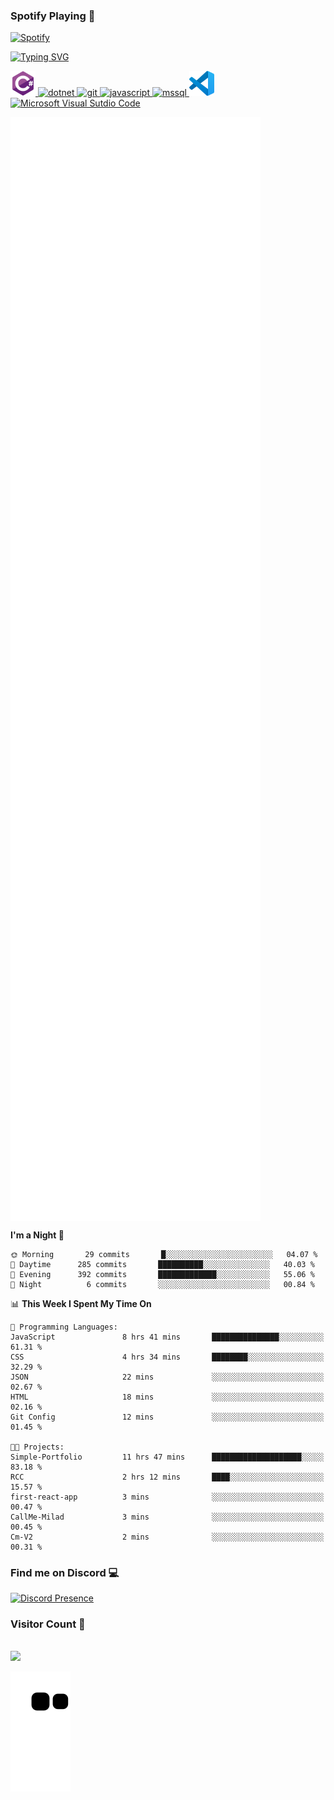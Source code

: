### Spotify Playing 🎵
[![Spotify](https://novatorem-callme-milad.vercel.app/api/spotify)](https://open.spotify.com/user/31qocuc7c7cg5zouwkn7jso7h5qa)

[![Typing SVG](https://readme-typing-svg.herokuapp.com?font=Fira+Code&weight=300&size=17&pause=3000&width=435&lines=Languages+and+Technologies+I+uses+%3A)](https://git.io/typing-svg)

<p dir="auto" style="text-decoration: none;"> <a href="https://www.w3schools.com/cs/" target="_blank" rel="noreferrer"> <img src="https://raw.githubusercontent.com/devicons/devicon/master/icons/csharp/csharp-original.svg" alt="csharp" width="40" height="40" style="max-width: 100%;"/> </a> <a href="https://dotnet.microsoft.com/" target="_blank" rel="noreferrer"> <img src="https://www.keenesystems.com/hubfs/250300p1323EDNmainDotNetCore2.png" alt="dotnet" width="40" height="40" style="max-width: 100%;"/> </a> <a href="https://git-scm.com/" target="_blank" rel="noreferrer"> <img src="https://www.vectorlogo.zone/logos/git-scm/git-scm-icon.svg" alt="git" width="40" height="40" style="max-width: 100%;"/> </a> <a href="https://developer.mozilla.org/en-US/docs/Web/JavaScript" target="_blank" rel="noreferrer"> <img src="https://media1.giphy.com/media/ln7z2eWriiQAllfVcn/giphy.gif?cid=790b7611bbce32499d76d60c2b8dfcd8de49af4e8ac5f042&rid=giphy.gif&ct=s" alt="javascript" width="40" height="40" style="max-width: 100%;"/> </a> <a href="https://www.microsoft.com/en-us/sql-server" target="_blank" rel="noreferrer"> <img src="https://assets.website-files.com/61d6b61c7084bb1d721a21aa/636add531dcf4d6ad0c45743_mssql%20260x260%20dark%20theme.png" alt="mssql" width="40" height="40" style="max-width: 100%;"/> </a><a href="https://code.visualstudio.com/" target="_blank" rel="noreferrer"> <img src="https://raw.githubusercontent.com/devicons/devicon/master/icons/vscode/vscode-original.svg" alt="Visual Sutdio Code" width="40" height="40" style="max-width: 100%;"/> </a> <a href="https://visualstudio.microsoft.com/" target="_blank" rel="noreferrer"> <img src="https://visualstudio.microsoft.com/wp-content/uploads/2021/10/Product-Icon.svg" alt="Microsoft Visual Sutdio Code" width="40" height="40" style="max-width: 100%;"/> </a> </p>

<img align="center" src="/github-metrics.svg" alt="Metrics" width="400">

<!--START_SECTION:waka-->
**I'm a Night 🦉** 

```text
🌞 Morning       29 commits       █░░░░░░░░░░░░░░░░░░░░░░░░   04.07 % 
🌆 Daytime      285 commits       ██████████░░░░░░░░░░░░░░░   40.03 % 
🌃 Evening      392 commits       █████████████░░░░░░░░░░░░   55.06 % 
🌙 Night          6 commits       ░░░░░░░░░░░░░░░░░░░░░░░░░   00.84 % 

```


📊 **This Week I Spent My Time On** 

```text
💬 Programming Languages: 
JavaScript               8 hrs 41 mins       ███████████████░░░░░░░░░░   61.31 % 
CSS                      4 hrs 34 mins       ████████░░░░░░░░░░░░░░░░░   32.29 % 
JSON                     22 mins             ░░░░░░░░░░░░░░░░░░░░░░░░░   02.67 % 
HTML                     18 mins             ░░░░░░░░░░░░░░░░░░░░░░░░░   02.16 % 
Git Config               12 mins             ░░░░░░░░░░░░░░░░░░░░░░░░░   01.45 % 

🐱‍💻 Projects: 
Simple-Portfolio         11 hrs 47 mins      ████████████████████░░░░░   83.18 % 
RCC                      2 hrs 12 mins       ████░░░░░░░░░░░░░░░░░░░░░   15.57 % 
first-react-app          3 mins              ░░░░░░░░░░░░░░░░░░░░░░░░░   00.47 % 
CallMe-Milad             3 mins              ░░░░░░░░░░░░░░░░░░░░░░░░░   00.45 % 
Cm-V2                    2 mins              ░░░░░░░░░░░░░░░░░░░░░░░░░   00.31 % 

```


<!--END_SECTION:waka-->

### Find me on Discord 💻
<!-- Old one -->
<!-- <a href="https://discord.gg/pQVcABAxAy" rel="nofollow"> 
  <img src="https://discord.c99.nl/widget/theme-3/1001889586626175006.png" data-canonical-src="https://discord.c99.nl/widget/theme-3/1001889586626175006.png" style="max-width: 100%;"></a> -->
  
[![Discord Presence](https://lanyard.cnrad.dev/api/1001889586626175006)](https://discord.com/users/1001889586626175006)

### Visitor Count 🔢
<p align="left"> 
  <br>
  <img src="https://profile-counter.glitch.me/itz-Amethyst/count.svg" />
</p>

<img src="https://github.com/itz-Amethyst/itz-Amethyst/blob/output/github-contribution-grid-snake.svg" alt="snake" style="max-width: 100%;">
